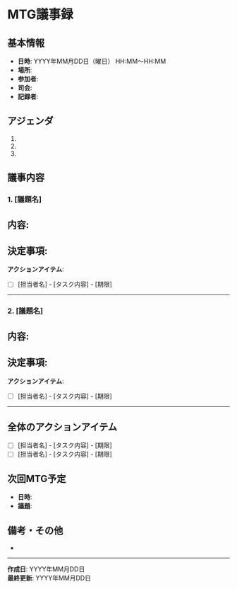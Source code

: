 # MTG議事録

## 基本情報
- **日時**: YYYY年MM月DD日（曜日） HH:MM〜HH:MM
- **場所**: 
- **参加者**: 
- **司会**: 
- **記録者**: 

## アジェンダ
1. 
2. 
3. 

## 議事内容

### 1. [議題名]
**内容**:
- 

**決定事項**:
- 

**アクションアイテム**:
- [ ] [担当者名] - [タスク内容] - [期限]

---

### 2. [議題名]
**内容**:
- 

**決定事項**:
- 

**アクションアイテム**:
- [ ] [担当者名] - [タスク内容] - [期限]

---

## 全体のアクションアイテム
- [ ] [担当者名] - [タスク内容] - [期限]
- [ ] [担当者名] - [タスク内容] - [期限]

## 次回MTG予定
- **日時**: 
- **議題**: 

## 備考・その他
- 

---
**作成日**: YYYY年MM月DD日  
**最終更新**: YYYY年MM月DD日
